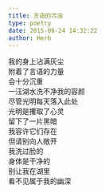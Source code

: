 ```yaml
---  
title: 言语的污浊  
type: poetry  
date: 2015-06-24 14:32:22  
author: Herb    
---  
```

我的身上沾满灰尘  
附着了言语的力量  
会十分沉重  
一汪湖水洗不净我的容颜  
尽管光明每天落入此处    
光明是攫取了心灵  
留下了一片黑暗  
我容许它们存在  
但请别向人敞开    
我洗过脸的  
身体是干净的  
别让我在湖里  
看不见属于我的幽深
